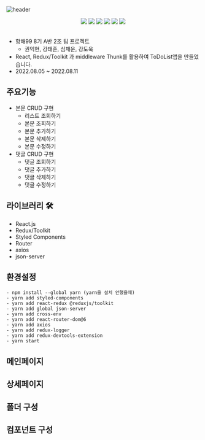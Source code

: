 ![header](https://capsule-render.vercel.app/api?type=waving&text=MyToDoList&color=auto&height=200&animation=scaleIn)

<div align=center> 
<img src="https://img.shields.io/badge/React.js-F7DF1E?style=for-the-badge&logo=react&logoColor=#3776AB"/>
<img src="https://img.shields.io/badge/Styled_Components-000000?style=for-the-badge&logo=react&logoColor=#3776AB"/>
<img src="https://img.shields.io/badge/Redux-F7DF1E?style=for-the-badge&logo=redux&logoColor=#1572B6"/>
<img src="https://img.shields.io/badge/javascript-red?style=for-the-badge&logo=javascript&logoColor=black"/>
<img src="https://img.shields.io/badge/HTML5-008000?style=for-the-badge&logo=HTML5&logoColor=#E34F26"/>
<img src="https://img.shields.io/badge/CSS3-blue?style=for-the-badge&logo=css3&logoColor=#1572B6"/>
</div>
<br>

- 항해99 8기 A반 2조 팀 프로젝트
  - 권익현, 강태훈, 심채운, 강도욱
- React, Redux/Toolkit 과 middleware Thunk를 활용하여 ToDoList앱을 만들었습니다.
- 2022.08.05 ~ 2022.08.11

## 주요기능

- 본문 CRUD 구현
  - 리스트 조회하기
  - 본문 조회하기
  - 본문 추가하기
  - 본문 삭제하기
  - 본문 수정하기
- 댓글 CRUD 구현
  - 댓글 조회하기
  - 댓글 추가하기
  - 댓글 삭제하기
  - 댓글 수정하기

## 라이브러리 🛠

- React.js
- Redux/Toolkit
- Styled Components
- Router
- axios
- json-server

## 환경설정

```
- npm install --global yarn (yarn을 설치 안했을때)
- yarn add styled-components
- yarn add react-redux @reduxjs/toolkit
- yarn add global json-server
- yarn add cross-env
- yarn add react-router-dom@6
- yarn add axios
- yarn add redux-logger
- yarn add redux-devtools-extension
- yarn start
```

##

## 메인페이지

## 상세페이지

## 폴더 구성

## 컴포넌트 구성

```javascript

```
